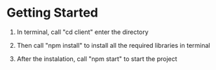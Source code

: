 # Getting Started 

<!-- OL -->

1. In terminal, call "cd client" enter the directory

2. Then call "npm install" to install all the required libraries in terminal

3. After the instalation, call "npm start" to start the project
